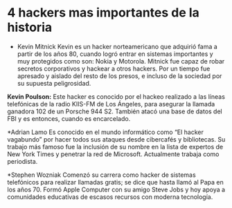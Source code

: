 # 4 hackers mas importantes de la historia

* Kevin Mitnick
Kevin es un hacker norteamericano que adquirió fama a partir de los años 80, cuando logró entrar en sistemas importantes y muy protegidos como son: Nokia y Motorola.
Mitnick fue capaz de robar secretos corporativos y hackear a otros hackers. Por un tiempo fue apresado y aislado del resto de los presos, e incluso de la sociedad por su supuesta peligrosidad.

**Kevin Poulson:**
Este hacker es conocido por el hackeo realizado a las líneas telefónicas de la radio KIIS-FM de Los Ángeles, para asegurar la llamada ganadora 102 de un Porsche 944 S2. También atacó una base de datos del FBI y es entonces, cuando es encarcelado.

*Adrian Lamo
Es conocido en el mundo informático como “El hacker vagabundo” por hacer todos sus ataques desde cibercafés y bibliotecas. Su trabajo más famoso fue la inclusión de su nombre en la lista de expertos de New York Times y penetrar la red de Microsoft. Actualmente trabaja como periodista.

*Stephen Wozniak
Comenzó su carrera como hacker de sistemas telefónicos para realizar llamadas gratis; se dice que hasta llamó al Papa en los años 70. Formó Apple Computer con su amigo Steve Jobs y hoy apoya a comunidades educativas de escasos recursos con moderna tecnología.
